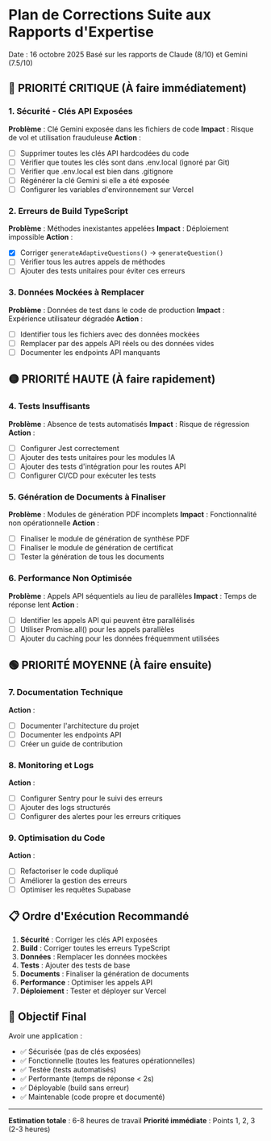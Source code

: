 # Plan de Corrections Suite aux Rapports d'Expertise

Date : 16 octobre 2025
Basé sur les rapports de Claude (8/10) et Gemini (7.5/10)

## 🔴 PRIORITÉ CRITIQUE (À faire immédiatement)

### 1. Sécurité - Clés API Exposées
**Problème** : Clé Gemini exposée dans les fichiers de code
**Impact** : Risque de vol et utilisation frauduleuse
**Action** :
- [ ] Supprimer toutes les clés API hardcodées du code
- [ ] Vérifier que toutes les clés sont dans .env.local (ignoré par Git)
- [ ] Vérifier que .env.local est bien dans .gitignore
- [ ] Régénérer la clé Gemini si elle a été exposée
- [ ] Configurer les variables d'environnement sur Vercel

### 2. Erreurs de Build TypeScript
**Problème** : Méthodes inexistantes appelées
**Impact** : Déploiement impossible
**Action** :
- [x] Corriger `generateAdaptiveQuestions()` → `generateQuestion()`
- [ ] Vérifier tous les autres appels de méthodes
- [ ] Ajouter des tests unitaires pour éviter ces erreurs

### 3. Données Mockées à Remplacer
**Problème** : Données de test dans le code de production
**Impact** : Expérience utilisateur dégradée
**Action** :
- [ ] Identifier tous les fichiers avec des données mockées
- [ ] Remplacer par des appels API réels ou des données vides
- [ ] Documenter les endpoints API manquants

## 🟡 PRIORITÉ HAUTE (À faire rapidement)

### 4. Tests Insuffisants
**Problème** : Absence de tests automatisés
**Impact** : Risque de régression
**Action** :
- [ ] Configurer Jest correctement
- [ ] Ajouter des tests unitaires pour les modules IA
- [ ] Ajouter des tests d'intégration pour les routes API
- [ ] Configurer CI/CD pour exécuter les tests

### 5. Génération de Documents à Finaliser
**Problème** : Modules de génération PDF incomplets
**Impact** : Fonctionnalité non opérationnelle
**Action** :
- [ ] Finaliser le module de génération de synthèse PDF
- [ ] Finaliser le module de génération de certificat
- [ ] Tester la génération de tous les documents

### 6. Performance Non Optimisée
**Problème** : Appels API séquentiels au lieu de parallèles
**Impact** : Temps de réponse lent
**Action** :
- [ ] Identifier les appels API qui peuvent être parallélisés
- [ ] Utiliser Promise.all() pour les appels parallèles
- [ ] Ajouter du caching pour les données fréquemment utilisées

## 🟢 PRIORITÉ MOYENNE (À faire ensuite)

### 7. Documentation Technique
**Action** :
- [ ] Documenter l'architecture du projet
- [ ] Documenter les endpoints API
- [ ] Créer un guide de contribution

### 8. Monitoring et Logs
**Action** :
- [ ] Configurer Sentry pour le suivi des erreurs
- [ ] Ajouter des logs structurés
- [ ] Configurer des alertes pour les erreurs critiques

### 9. Optimisation du Code
**Action** :
- [ ] Refactoriser le code dupliqué
- [ ] Améliorer la gestion des erreurs
- [ ] Optimiser les requêtes Supabase

## 📋 Ordre d'Exécution Recommandé

1. **Sécurité** : Corriger les clés API exposées
2. **Build** : Corriger toutes les erreurs TypeScript
3. **Données** : Remplacer les données mockées
4. **Tests** : Ajouter des tests de base
5. **Documents** : Finaliser la génération de documents
6. **Performance** : Optimiser les appels API
7. **Déploiement** : Tester et déployer sur Vercel

## 🎯 Objectif Final

Avoir une application :
- ✅ Sécurisée (pas de clés exposées)
- ✅ Fonctionnelle (toutes les features opérationnelles)
- ✅ Testée (tests automatisés)
- ✅ Performante (temps de réponse < 2s)
- ✅ Déployable (build sans erreur)
- ✅ Maintenable (code propre et documenté)

---

**Estimation totale** : 6-8 heures de travail
**Priorité immédiate** : Points 1, 2, 3 (2-3 heures)

